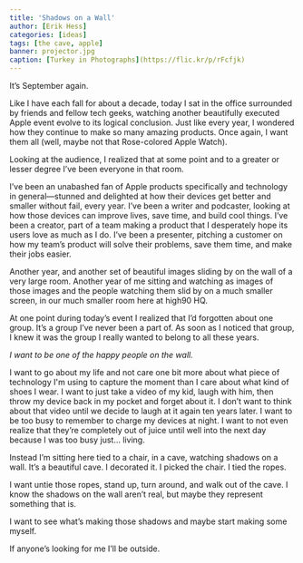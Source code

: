 ```yaml
---
title: 'Shadows on a Wall'
author: [Erik Hess]
categories: [ideas]
tags: [the cave, apple]
banner: projector.jpg
caption: [Turkey in Photographs](https://flic.kr/p/rFcfjk)
---
```



It’s September again.

Like I have each fall for about a decade, today I sat in the office surrounded by friends and fellow tech geeks, watching another beautifully executed Apple event evolve to its logical conclusion. Just like every year, I wondered how they continue to make so many amazing products. Once again, I want them all (well, maybe not that Rose-colored Apple Watch).

Looking at the audience, I realized that at some point and to a greater or lesser degree I’ve been everyone in that room.

I’ve been an unabashed fan of Apple products specifically and technology in general&mdash;stunned and delighted at how their devices get better and smaller without fail, every year. I’ve been a writer and podcaster, looking at how those devices can improve lives, save time, and build cool things. I’ve been a creator, part of a team making a product that I desperately hope its users love as much as I do. I’ve been a presenter, pitching a customer on how my team’s product will solve their problems, save them time, and make their jobs easier.

Another year, and another set of beautiful images sliding by on the wall of a very large room. Another year of me sitting and watching as images of those images and the people watching them slid by on a much smaller screen, in our much smaller room here at high90 HQ.

At one point during today’s event I realized that I’d forgotten about one group. It’s a group I’ve never been a part of. As soon as I noticed that group, I knew it was the group I really wanted to belong to all these years.

*I want to be one of the happy people on the wall.*

I want to go about my life and not care one bit more about what piece of technology I'm using to capture the moment than I care about what kind of shoes I wear. I want to just take a video of my kid, laugh with him, then throw my device back in my pocket and forget about it. I don’t want to think about that video until we decide to laugh at it again ten years later. I want to be too busy to remember to charge my devices at night. I want to not even realize that they’re completely out of juice until well into the next day because I was too busy just… living.

Instead I’m sitting here tied to a chair, in a cave, watching shadows on a wall. It’s a beautiful cave. I decorated it. I picked the chair. I tied the ropes.

I want untie those ropes, stand up, turn around, and walk out of the cave. I know the shadows on the wall aren’t real, but maybe they represent something that is.

I want to see what’s making those shadows and maybe start making some myself.

If anyone’s looking for me I’ll be outside.
